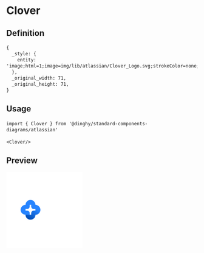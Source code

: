 # Clover

## Definition

```
{
  _style: { 
    entity: 'image;html=1;image=img/lib/atlassian/Clover_Logo.svg;strokeColor=none;',
  },
  _original_width: 71,
  _original_height: 71,
}
```

## Usage

```
import { Clover } from '@dinghy/standard-components-diagrams/atlassian'

<Clover/>
```

## Preview

<img src="./clover.png" width="200"/>
